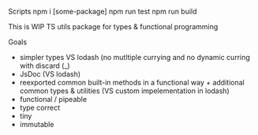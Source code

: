 Scripts
npm i [some-package]
npm run test
npm run build

This is WIP TS utils package for types & functional programming

Goals

- simpler types VS lodash (no mutltiple currying and no dynamic curring with discard (\_)
- JsDoc (VS lodash)
- reexported common built-in methods in a functional way + additional common types & utilities (VS custom impelementation in lodash)
- functional / pipeable
- type correct
- tiny
- immutable
